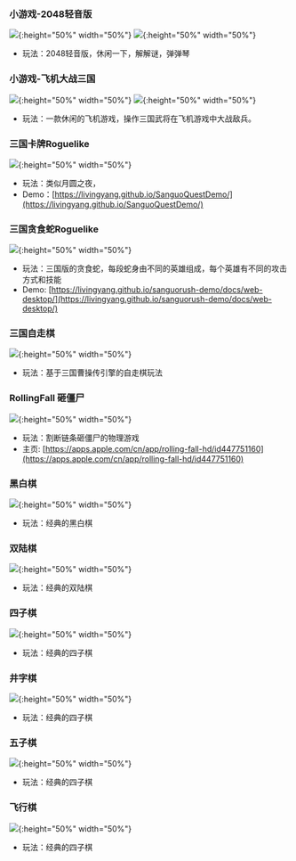 ### 小游戏-2048轻音版

![](./img/2048qrcode.jpg){:height="50%" width="50%"}
![](./img/2048image.jpg){:height="50%" width="50%"}
* 玩法：2048轻音版，休闲一下，解解谜，弹弹琴

### 小游戏-飞机大战三国

![](./img/airplanesanguo.jpg){:height="50%" width="50%"}
![](./img/airplanesanguo-image.jpg){:height="50%" width="50%"}
* 玩法：一款休闲的飞机游戏，操作三国武将在飞机游戏中大战敌兵。

### 三国卡牌Roguelike

![](./img/SanguoQuest.png){:height="50%" width="50%"}
* 玩法：类似月圆之夜，
* Demo：[https://livingyang.github.io/SanguoQuestDemo/](https://livingyang.github.io/SanguoQuestDemo/)

### 三国贪食蛇Roguelike

![](./img/SanguoRush.png){:height="50%" width="50%"}
* 玩法：三国版的贪食蛇，每段蛇身由不同的英雄组成，每个英雄有不同的攻击方式和技能
* Demo: [https://livingyang.github.io/sanguorush-demo/docs/web-desktop/](https://livingyang.github.io/sanguorush-demo/docs/web-desktop/)

### 三国自走棋

![](./img/SanguoAutoChess.png){:height="50%" width="50%"}
* 玩法：基于三国曹操传引擎的自走棋玩法

### RollingFall 砸僵尸
![](./img/rollingfall.jpg){:height="50%" width="50%"}
* 玩法：割断链条砸僵尸的物理游戏
* 主页: [https://apps.apple.com/cn/app/rolling-fall-hd/id447751160](https://apps.apple.com/cn/app/rolling-fall-hd/id447751160)

### 黑白棋
![](./img/reversi.jpg){:height="50%" width="50%"}
* 玩法：经典的黑白棋

### 双陆棋
![](./img/backgammon.jpeg){:height="50%" width="50%"}
* 玩法：经典的双陆棋

### 四子棋
![](./img/connnectfour.jpg){:height="50%" width="50%"}
* 玩法：经典的四子棋

### 井字棋
![](./img/tictactoe.jpg){:height="50%" width="50%"}
* 玩法：经典的四子棋

### 五子棋
![](./img/connectfive.jpg){:height="50%" width="50%"}
* 玩法：经典的四子棋

### 飞行棋
![](./img/ludo.jpg){:height="50%" width="50%"}
* 玩法：经典的四子棋
